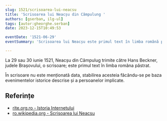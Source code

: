 ```yaml
---
slug: 1521/scrisoarea-lui-neacsu
title: 'Scrisoarea lui Neacșu din Câmpulung '
authors: [gserban, ilg-ul]
tags: [autor:gheorghe.serban]
date: 2023-12-15T10:49:53

eventDate: '1521-06-29'
eventSummary: 'Scrisoarea lui Neacșu este primul text în limba română păstrat'

---
```


La 29 sau 30 iunie 1521, Neacșu din Câmpulug trimite către Hans Beckner, judele Brașovului, o scrisoare; este primul text în limba româna păstrat.

<!-- truncate -->

În scrisoare nu este menționată data, stabilirea acesteia făcându-se pe baza evenimentelor istorice descrise și a persoanelor implicate.

## Referințe

- [rite.org.ro - Istoria Internetului](https://rite.org.ro/istoria-internetului/)
- [ro.wikipedia.org - Scrisoarea lui Neacsu](https://ro.wikipedia.org/wiki/Scrisoarea_lui_Neacșu)
